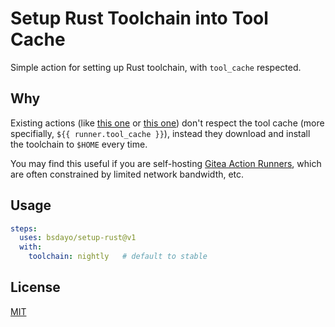 # Setup Rust Toolchain into Tool Cache

Simple action for setting up Rust toolchain, with `tool_cache` respected.

## Why

Existing actions (like [this one](https://github.com/dtolnay/rust-toolchain/) or [this one](https://github.com/actions-rust-lang/setup-rust-toolchain)) don't respect the tool cache (more specifially, `${{ runner.tool_cache }}`), instead they download and install the toolchain to `$HOME` every time.

You may find this useful if you are self-hosting [Gitea Action Runners](https://docs.gitea.com/usage/actions/act-runner), which are often constrained by limited network bandwidth, etc.

## Usage

```yml
steps:
  uses: bsdayo/setup-rust@v1
  with:
    toolchain: nightly   # default to stable
```

## License

[MIT](LICENSE)
